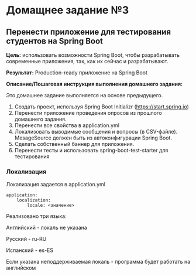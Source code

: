 # Домащнее задание №3
## Перенести приложение для тестирования студентов на Spring Boot

**Цель:** использовать возможности Spring Boot, чтобы разрабатывать современные приложения, так, как их сейчас и разрабатывают.

**Результат:** Production-ready приложение на Spring Boot

**Описание/Пошаговая инструкция выполнения домашнего задания:**

Это домашнее задание выполняется на основе предыдущего.

1. Создать проект, используя Spring Boot Initializr (https://start.spring.io)
2. Перенести приложение проведения опросов из прошлого домашнего задания.
3. Перенести все свойства в application.yml
4. Локализовать выводимые сообщения и вопросы (в CSV-файле). MesageSource должен быть из автоконфигурации Spring Boot.
5. Сделать собственный баннер для приложения.
6. Перенести тесты и использовать spring-boot-test-starter для тестирования

### Локализация

Локализация задается в application.yml


    application:
        localization:
            locale: <значение>

Реализовано три языка:

Английский - локаль не указана

Русский - ru-RU

Испанский - es-ES

Если указана неподдерживаемая локаль - программа будет работать на английском